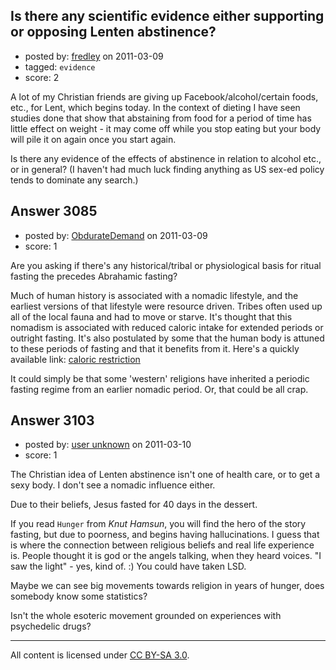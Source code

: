 ## Is there any scientific evidence either supporting or opposing Lenten abstinence?

- posted by: [fredley](https://stackexchange.com/users/-1/924-fredley) on 2011-03-09
- tagged: `evidence`
- score: 2

A lot of my Christian friends are giving up Facebook/alcohol/certain foods, etc., for Lent, which begins today. In the context of dieting I have seen studies done that show that abstaining from food for a period of time has little effect on weight - it may come off while you stop eating but your body will pile it on again once you start again. 

Is there any evidence of the effects of abstinence in relation to alcohol etc., or in general? (I haven't had much luck finding anything as US sex-ed policy tends to dominate any search.)


## Answer 3085

- posted by: [ObdurateDemand](https://stackexchange.com/users/-1/524-obduratedemand) on 2011-03-09
- score: 1

<p>Are you asking if there's any historical/tribal or physiological basis for ritual fasting the precedes Abrahamic fasting?  </p>

<p>Much of human history is associated with a nomadic lifestyle, and the earliest versions of that lifestyle were resource driven.  Tribes often used up all of the local fauna and had to move or starve.  It's thought that this nomadism is associated with reduced caloric intake for extended periods or outright fasting.  It's also postulated by some that the human body is attuned to these periods of fasting and that it benefits from it.  Here's a quickly available link: <a href="http://www.pdazzler.net/2010/05/16/calorie-restriction-diet/" rel="nofollow">caloric restriction</a></p>

<p>It could simply be that some 'western' religions have inherited a periodic fasting regime from an earlier nomadic period.  Or, that could be all crap.</p>



## Answer 3103

- posted by: [user unknown](https://stackexchange.com/users/-1/992-user-unknown) on 2011-03-10
- score: 1

The Christian idea of Lenten abstinence isn't one of health care, or to get a sexy body. I don't see a nomadic influence either. 

Due to their beliefs, Jesus fasted for 40 days in the dessert. 

If you read `Hunger` from _Knut Hamsun_, you will find the hero of the story fasting, but due to poorness, and begins having hallucinations. I guess that is where the connection between religious beliefs and real life experience is. People thought it is god or the angels talking, when they heard voices. "I saw the light" - yes, kind of. :) You could have taken LSD. 

Maybe we can see big movements towards religion in years of hunger, does somebody know some statistics? 

Isn't the whole esoteric movement grounded on experiences with psychedelic drugs? 



---

All content is licensed under [CC BY-SA 3.0](https://creativecommons.org/licenses/by-sa/3.0/).
